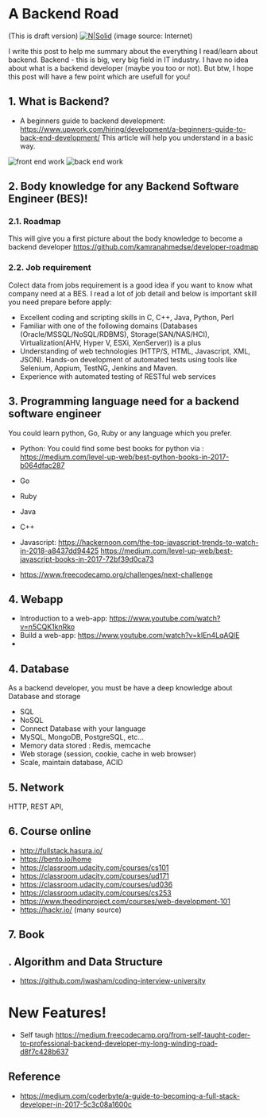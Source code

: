  # A Backend Road
(This is draft version)
[![N|Solid](http://ddi-dev.com/uploads/media/news/0001/01/f2da1c598e2ff9bc29b229773a189d33d38e0252.jpeg)](http://ddi-dev.com/uploads/media/news/0001/01/f2da1c598e2ff9bc29b229773a189d33d38e0252.jpeg)
(image source: Internet)

I write this post to help me summary about the everything I read/learn about backend. Backend - this is big, very big field in IT industry. I have no idea about what is a backend developer (maybe you too or not). But btw, I hope this post will have a few point which are usefull for you!

## 1. What is Backend?
- A beginners guide to backend development: https://www.upwork.com/hiring/development/a-beginners-guide-to-back-end-development/
This article will help you understand in a basic way.

![front end work](https://content-static.upwork.com/blog/uploads/sites/3/2015/05/05110037/Front-end-dev1.png)
![back end work](https://content-static.upwork.com/blog/uploads/sites/3/2015/05/05110024/Back-end-dev-logo.png)


## 2. Body knowledge for any Backend Software Engineer (BES)!
### 2.1. Roadmap

This will give you a first picture about the body knowledge to become a backend developer
https://github.com/kamranahmedse/developer-roadmap
### 2.2. Job requirement
Colect data from jobs requirement is a good idea if you want to know what company need at a BES.
I read a lot of job detail and below is important skill you need prepare before apply:

- Excellent coding and scripting skills in C, C++, Java, Python, Perl
- Familiar with one of the following domains (Databases (Oracle/MSSQL/NoSQL/RDBMS), Storage(SAN/NAS/HCI), Virtualization(AHV, Hyper V, ESXi, XenServer)) is a plus
- Understanding of web technologies (HTTP/S, HTML, Javascript, XML, JSON).
Hands-on development of automated tests using tools like Selenium, Appium, TestNG, Jenkins and Maven.
- Experience with automated testing of RESTful web services


## 3. Programming language need for a backend software engineer
You could learn python, Go, Ruby or any language which you prefer.

- Python: You could find some best books for python via : https://medium.com/level-up-web/best-python-books-in-2017-b064dfac287
- Go
- Ruby
- Java
- C++
- Javascript: https://hackernoon.com/the-top-javascript-trends-to-watch-in-2018-a8437dd94425
https://medium.com/level-up-web/best-javascript-books-in-2017-72bf39d0ca73

- https://www.freecodecamp.org/challenges/next-challenge

## 4. Webapp
- Introduction to a web-app: https://www.youtube.com/watch?v=n5CQK1knRko
- Build a web-app: https://www.youtube.com/watch?v=kIEn4LqAQlE
- 
## 4. Database
As a backend developer, you must be have a deep knowledge about Database and storage
- SQL
- NoSQL
- Connect Database with your language
- MySQL, MongoDB, PostgreSQL, etc...
- Memory data stored : Redis, memcache
- Web storage (session, cookie, cache in web browser)
- Scale, maintain database, ACID

## 5. Network
HTTP, REST API, 


## 6. Course online
- http://fullstack.hasura.io/
- https://bento.io/home
- https://classroom.udacity.com/courses/cs101
- https://classroom.udacity.com/courses/ud171
- https://classroom.udacity.com/courses/ud036
- https://classroom.udacity.com/courses/cs253
- https://www.theodinproject.com/courses/web-development-101
- https://hackr.io/ (many source)

## 7. Book

## . Algorithm and Data Structure
- https://github.com/jwasham/coding-interview-university




# New Features!

- Self taugh https://medium.freecodecamp.org/from-self-taught-coder-to-professional-backend-developer-my-long-winding-road-d8f7c428b637

## Reference
 - https://medium.com/coderbyte/a-guide-to-becoming-a-full-stack-developer-in-2017-5c3c08a1600c

